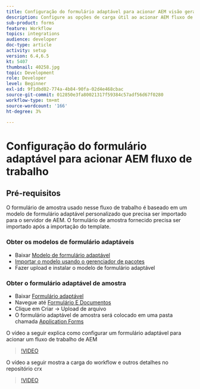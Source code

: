```yaml
---
title: Configuração do formulário adaptável para acionar AEM visão geral do fluxo de trabalho
description: Configure as opções de carga útil ao acionar AEM fluxo de trabalho no envio do formulário
sub-product: forms
feature: Workflow
topics: integrations
audience: developer
doc-type: article
activity: setup
version: 6.4,6.5
kt: 5407
thumbnail: 40258.jpg
topic: Development
role: Developer
level: Beginner
exl-id: 9f1dbd02-774a-4b84-90fa-02d4e468cbac
source-git-commit: 012850e3fa80021317f59384c57adf56d67f0280
workflow-type: tm+mt
source-wordcount: '166'
ht-degree: 3%

---
```


# Configuração do formulário adaptável para acionar AEM fluxo de trabalho

## Pré-requisitos

O formulário de amostra usado nesse fluxo de trabalho é baseado em um modelo de formulário adaptável personalizado que precisa ser importado para o servidor de AEM. O formulário de amostra fornecido precisa ser importado após a importação do template.

### Obter os modelos de formulário adaptáveis

* Baixar [Modelo de formulário adaptável](assets/af-form-template.zip)
* [Importar o modelo usando o gerenciador de pacotes](http://localhost:4502/crx/packmgr/index.jsp)
* Fazer upload e instalar o modelo de formulário adaptável

### Obter o formulário adaptável de amostra

* Baixar [Formulário adaptável](assets/peak-application-form.zip)
* Navegue até [Formulário E Documentos](http://localhost:4502/aem/forms.html/content/dam/formsanddocuments)
* Clique em Criar -> Upload de arquivo
* O formulário adaptável de amostra será colocado em uma pasta chamada [Application Forms](http://localhost:4502/aem/forms.html/content/dam/formsanddocuments/applicationforms)

O vídeo a seguir explica como configurar um formulário adaptável para acionar um fluxo de trabalho de AEM
>[!VIDEO](https://video.tv.adobe.com/v/40258/?quality=9&learn=on)

O vídeo a seguir mostra a carga do workflow e outros detalhes no repositório crx

>[!VIDEO](https://video.tv.adobe.com/v/40259/?quality=9&learn=on)
